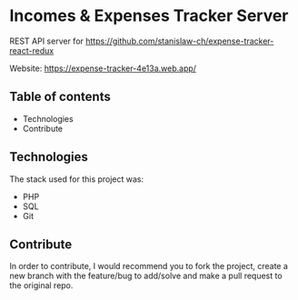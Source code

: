 # Incomes & Expenses Tracker Server
REST API server for https://github.com/stanislaw-ch/expense-tracker-react-redux

Website: https://expense-tracker-4e13a.web.app/

## Table of contents
- Technologies
- Contribute

## Technologies
The stack used for this project was:
- PHP
- SQL
- Git

## Contribute
In order to contribute, I would recommend you to fork the project, create a new branch with the feature/bug to add/solve and make a pull request to the original repo.
